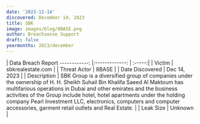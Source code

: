 ```yaml
---
date: '2023-12-14'
discovered: December 14, 2023
title: SBK
image: images/blog/8BASE.png
author: Breachsense Support
draft: false
yearmonths: 2023/december
---
```



| Data Breach Report
------------:     |:-------------:    | :-----:|
| Victim      | sbkrealestate.com      | 
| Threat Actor      | 8BASE      | 
| Date Discovered      | Dec 14, 2023      | 
| Description      | SBK Group is a diversified group of companies under the ownership of H. H. Sheikh Suhail Bin Khalifa Saeed Al Maktoum has multifarious operations in Dubai and other emirates and the business activities of the Group include hotel, hotel apartments under the holding company Pearl Investment LLC, electronics, computers and computer accessories, garment retail outlets and Real Estate.      | 
| Leak Size      | Unknown      | 

